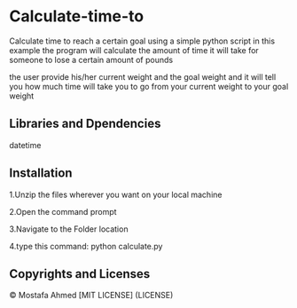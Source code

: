 # Calculate-time-to
Calculate time to reach a certain goal using a simple python script in this example the program will calculate the amount of time it will
take for someone to lose a certain amount of pounds 

the user provide his/her current weight and the goal weight and it will tell you how much time will take you to go from your current 
weight to your goal weight


## Libraries and Dpendencies
datetime


## Installation  
1.Unzip the files wherever you want on your local machine 

2.Open the command prompt

3.Navigate to the Folder location

4.type this command:
python calculate.py

## Copyrights and Licenses
© Mostafa Ahmed
[MIT LICENSE] (LICENSE)
